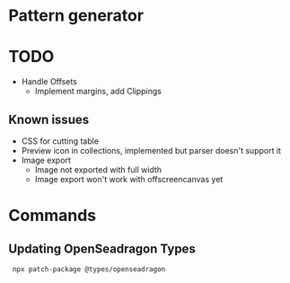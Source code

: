 # Pattern generator

# TODO

- Handle Offsets
  - Implement margins, add Clippings

## Known issues

- CSS for cutting table
- Preview icon in collections, implemented but parser doesn't support it
- Image export
  - Image not exported with full width
  - Image export won't work with offscreencanvas yet

# Commands

## Updating OpenSeadragon Types

```
 npx patch-package @types/openseadragon
```
